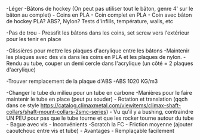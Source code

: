 -Léger 
	-Bâtons de hockey (On peut pas utiliser tout le bâton, genre 4' sur le bâton au complet)
	- Coins en PLA
		- Coin complet en PLA
		- Coin avec bâton de hockey PLA? ABS?, Nylon? Tests d'infills, température, walls, etc
	
-Pas de trou
	- Pressfit les bâtons dans les coins, set screw vers l'extérieur pour les tenir en place
	
-Glissières pour mettre les plaques d'acrylique entre les bâtons
	-Maintenir les plaques avec des vis dans les coins en PLA et les plaques de nylon.
	-Rendu au tube, couper un demi cercle dans l'acrylique (un côté = 2 plaques d'acrylique)
	
-Trouver remplacement de la plaque d'ABS
	-ABS 1020 KG/m3
	
-Changer le tube du milieu pour un tube en carbone
	-Manières pour le faire maintenir le tube en place (peut pu souder)
		- Rotation et translation (qqch dans ce style https://catalog.climaxmetal.com/viewitems/climax-shaft-collars/shaft-mount-collars-2smc-series)
			- Vu qu'il y a bushing, contraindre UN PEU pour pas que le tube tourne et que les rocker tourne autour du tube
			- Bague avec vis 
				- Inconvénients
					-Scratch la FC
					- Friction moyenne (ajouter caoutchouc entre vis et tube)
				- Avantages
					- Remplaçable facilement